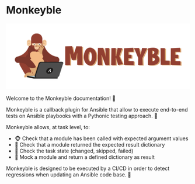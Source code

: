 # Monkeyble

<p align="center">
    <img src="images/monkeyble_logo.png">
</p>

Welcome to the Monkeyble documentation! 👋

Monkeyble is a callback plugin for Ansible that allow to execute end-to-end tests on Ansible playbooks with a 
Pythonic testing approach. 🐍

Monkeyble allows, at task level, to:

- 🐵 Check that a module has been called with expected argument values
- 🙊 Check that a module returned the expected result dictionary
- 🙈 Check the task state (changed, skipped, failed)
- 🙉 Mock a module and return a defined dictionary as result

Monkeyble is designed to be executed by a CI/CD in order to detect regressions when updating an Ansible code base. 🚀  
